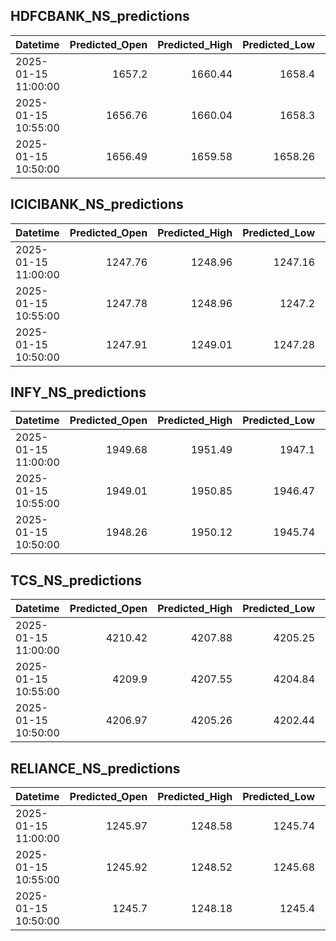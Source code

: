 ## HDFCBANK_NS_predictions
| Datetime            |   Predicted_Open |   Predicted_High |   Predicted_Low |   Predicted_Close |   Predicted_Volume |
|:--------------------|-----------------:|-----------------:|----------------:|------------------:|-------------------:|
| 2025-01-15 11:00:00 |          1657.2  |          1660.44 |         1658.4  |           1658.6  |             136408 |
| 2025-01-15 10:55:00 |          1656.76 |          1660.04 |         1658.3  |           1658.54 |             139314 |
| 2025-01-15 10:50:00 |          1656.49 |          1659.58 |         1658.26 |           1658.62 |             144648 |

## ICICIBANK_NS_predictions
| Datetime            |   Predicted_Open |   Predicted_High |   Predicted_Low |   Predicted_Close |   Predicted_Volume |
|:--------------------|-----------------:|-----------------:|----------------:|------------------:|-------------------:|
| 2025-01-15 11:00:00 |          1247.76 |          1248.96 |         1247.16 |           1249.7  |            56557   |
| 2025-01-15 10:55:00 |          1247.78 |          1248.96 |         1247.2  |           1249.72 |            56217.2 |
| 2025-01-15 10:50:00 |          1247.91 |          1249.01 |         1247.28 |           1249.81 |            56762.5 |

## INFY_NS_predictions
| Datetime            |   Predicted_Open |   Predicted_High |   Predicted_Low |   Predicted_Close |   Predicted_Volume |
|:--------------------|-----------------:|-----------------:|----------------:|------------------:|-------------------:|
| 2025-01-15 11:00:00 |          1949.68 |          1951.49 |         1947.1  |           1949.52 |            76951.2 |
| 2025-01-15 10:55:00 |          1949.01 |          1950.85 |         1946.47 |           1948.85 |            76707.8 |
| 2025-01-15 10:50:00 |          1948.26 |          1950.12 |         1945.74 |           1948.04 |            75935.3 |

## TCS_NS_predictions
| Datetime            |   Predicted_Open |   Predicted_High |   Predicted_Low |   Predicted_Close |   Predicted_Volume |
|:--------------------|-----------------:|-----------------:|----------------:|------------------:|-------------------:|
| 2025-01-15 11:00:00 |          4210.42 |          4207.88 |         4205.25 |           4210.63 |            15806.5 |
| 2025-01-15 10:55:00 |          4209.9  |          4207.55 |         4204.84 |           4210.08 |            15693.6 |
| 2025-01-15 10:50:00 |          4206.97 |          4205.26 |         4202.44 |           4206.87 |            15634.5 |

## RELIANCE_NS_predictions
| Datetime            |   Predicted_Open |   Predicted_High |   Predicted_Low |   Predicted_Close |   Predicted_Volume |
|:--------------------|-----------------:|-----------------:|----------------:|------------------:|-------------------:|
| 2025-01-15 11:00:00 |          1245.97 |          1248.58 |         1245.74 |           1246.27 |             131733 |
| 2025-01-15 10:55:00 |          1245.92 |          1248.52 |         1245.68 |           1246.21 |             130426 |
| 2025-01-15 10:50:00 |          1245.7  |          1248.18 |         1245.4  |           1245.88 |             133861 |

